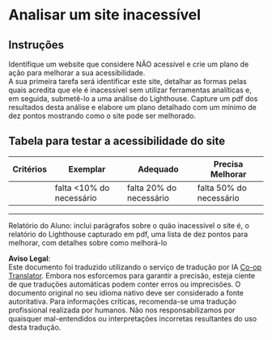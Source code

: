 <!--
CO_OP_TRANSLATOR_METADATA:
{
  "original_hash": "a258597a194e77d4fd469b3cd976b29e",
  "translation_date": "2025-08-24T12:56:56+00:00",
  "source_file": "1-getting-started-lessons/3-accessibility/assignment.md",
  "language_code": "pt"
}
-->
# Analisar um site inacessível

## Instruções

Identifique um website que considere NÃO acessível e crie um plano de ação para melhorar a sua acessibilidade.  
A sua primeira tarefa será identificar este site, detalhar as formas pelas quais acredita que ele é inacessível sem utilizar ferramentas analíticas e, em seguida, submetê-lo a uma análise do Lighthouse. Capture um pdf dos resultados desta análise e elabore um plano detalhado com um mínimo de dez pontos mostrando como o site pode ser melhorado.

## Tabela para testar a acessibilidade do site

| Critérios | Exemplar | Adequado | Precisa Melhorar |
|-----------|----------|----------|------------------|
|           | falta <10% do necessário | falta 20% do necessário | falta 50% do necessário |

----
Relatório do Aluno: inclui parágrafos sobre o quão inacessível o site é, o relatório do Lighthouse capturado em pdf, uma lista de dez pontos para melhorar, com detalhes sobre como melhorá-lo

**Aviso Legal**:  
Este documento foi traduzido utilizando o serviço de tradução por IA [Co-op Translator](https://github.com/Azure/co-op-translator). Embora nos esforcemos para garantir a precisão, esteja ciente de que traduções automáticas podem conter erros ou imprecisões. O documento original no seu idioma nativo deve ser considerado a fonte autoritativa. Para informações críticas, recomenda-se uma tradução profissional realizada por humanos. Não nos responsabilizamos por quaisquer mal-entendidos ou interpretações incorretas resultantes do uso desta tradução.